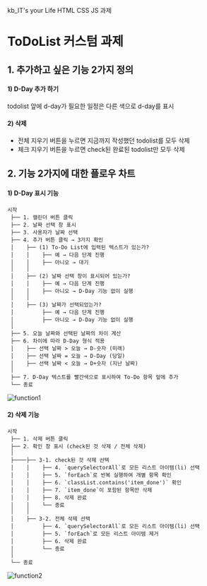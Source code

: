 kb_IT's your Life HTML CSS JS 과제
# ToDoList 커스텀 과제

## 1. 추가하고 싶은 기능 2가지 정의
#### 1)  D-Day 추가 하기
todolist 앞에 d-day가 필요한 일정은 다른 색으로 d-day를 표시   
#### 2) 삭제
- 전체 지우기 버튼을 누르면 지금까지 작성했던 todolist를 모두 삭제
- 체크 지우기 버튼을 누르면 check된 완료된 todolist만 모두 삭제
## 2. 기능 2가지에 대한 플로우 차트
#### 1) D-Day 표시 기능
```plaintext
시작
 ├── 1. 캘린더 버튼 클릭
 ├── 2. 날짜 선택 창 표시
 ├── 3. 사용자가 날짜 선택
 ├── 4. 추가 버튼 클릭 → 3가지 확인
 │    ├── (1) To-Do List에 입력된 텍스트가 있는가?
 │    │    ├── 예 → 다음 단계 진행
 │    │    ├── 아니오 → 대기
 │    │
 │    ├── (2) 날짜 선택 창이 표시되어 있는가?
 │    │    ├── 예 → 다음 단계 진행
 │    │    ├── 아니오 → D-Day 기능 없이 실행
 │    │
 │    ├── (3) 날짜가 선택되었는가?
 │         ├── 예 → 다음 단계 진행
 │         ├── 아니오 → D-Day 기능 없이 실행
 │
 ├── 5. 오늘 날짜와 선택된 날짜의 차이 계산
 ├── 6. 차이에 따라 D-Day 형식 적용
 │    ├── 선택 날짜 > 오늘 → D-숫자 (미래)
 │    ├── 선택 날짜 = 오늘 → D-Day (당일)
 │    ├── 선택 날짜 < 오늘 → D+숫자 (지난 날짜)
 │
 ├── 7. D-Day 텍스트를 빨간색으로 표시하여 To-Do 항목 앞에 추가
 └── 종료
```
![function1](https://github.com/user-attachments/assets/66ab8171-9906-4826-aa99-ae745d5088ca)


#### 2) 삭제 기능
```plaintext
시작
 ├── 1. 삭제 버튼 클릭
 ├── 2. 확인 창 표시 (check된 것 삭제 / 전체 삭제)
 │
 ├────├── 3-1. check된 것 삭제 선택
 │    │    ├── 4. `querySelectorAll`로 모든 리스트 아이템(li) 선택
 │    │    ├── 5. `forEach`로 반복 실행하여 개별 항목 확인
 │    │    ├── 6. `classList.contains('item_done')` 확인
 │    │    ├── 7. `item_done`이 포함된 항목만 삭제
 │    │    ├── 8. 삭제 완료
 │    │    └── 종료
 │    │
 │    ├── 3-2. 전체 삭제 선택
 │         ├── 4. `querySelectorAll`로 모든 리스트 아이템(li) 선택
 │         ├── 5. `forEach`로 모든 리스트 아이템 제거
 │         ├── 6. 삭제 완료
 │         └── 종료
 │
 └── 종료
``` 
![function2](https://github.com/user-attachments/assets/e2e2b91e-9805-4089-97d6-a3b7114f1466)


